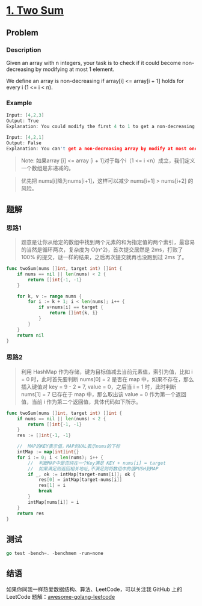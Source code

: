 # [1. Two Sum][title]

## Problem

### Description

Given an array with n integers, your task is to check if it could become non-decreasing by modifying at most 1 element.

We define an array is non-decreasing if array[i] <= array[i + 1] holds for every i (1 <= i < n).
### Example
```cpp
Input: [4,2,3]
Output: True
Explanation: You could modify the first 4 to 1 to get a non-decreasing array.

Input: [4,2,1]
Output: False
Explanation: You can't get a non-decreasing array by modify at most one element.
```
> Note: 如果array [i] <= array [i + 1]对于每个i（1 <= i <n）成立，我们定义一个数组是非递减的。

>优先把 nums[i]降为nums[i+1]，这样可以减少 nums[i+1] > nums[i+2] 的风险。

## 题解
### 思路1
>题意是让你从给定的数组中找到两个元素的和为指定值的两个索引，最容易的当然是循环两次，复杂度为 O(n^2)，首次提交居然是 2ms，打败了 100% 的提交，谜一样的结果，之后再次提交就再也没跑到过 2ms 了。
```go
func twoSum(nums []int, target int) []int {
	if nums == nil || len(nums) < 2 {
		return []int{-1, -1}
	}

	for k, v := range nums {
		for i := k + 1; i < len(nums); i++ {
			if v+nums[i] == target {
				return []int{k, i}
			}
		}
	}
	return nil
}
```

### 思路2
>利用 HashMap 作为存储，键为目标值减去当前元素值，索引为值，比如 i = 0 时，此时首先要判断 nums[0] = 2 是否在 map 中，如果不存在，那么插入键值对 key = 9 - 2 = 7, value = 0，之后当 i = 1 时，此时判断 nums[1] = 7 已存在于 map 中，那么取出该 value = 0 作为第一个返回值，当前 i 作为第二个返回值，具体代码如下所示。
```go
func twoSum(nums []int, target int) []int {
	if nums == nil || len(nums) < 2 {
		return []int{-1, -1}
	}
	res := []int{-1, -1}

	//	MAP的KEY表示值，MAP的VAL表示nums的下标
	intMap := map[int]int{}
	for i := 0; i < len(nums); i++ {
		//	判断MAP中是否纯在一个Key满足 KEY + nums[i] = target
		//	如果满足则返回相关地址,不满足则将数组中的值PUSH到MAP
		if _, ok := intMap[target-nums[i]]; ok {
			res[0] = intMap[target-nums[i]]
			res[1] = i
			break
		}
		intMap[nums[i]] = i
	}
	return res
}
```

## 测试
```go
go test -bench=. -benchmem -run=none
```


## 结语

如果你同我一样热爱数据结构、算法、LeetCode，可以关注我 GitHub 上的 LeetCode 题解：[awesome-golang-leetcode][me]

[title]: https://leetcode.com/problems/two-sum/description/
[me]: https://github.com/kylesliu/awesome-golang-leetcode
